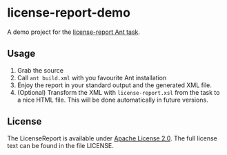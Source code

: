 license-report-demo
===================

A demo project for the [license-report Ant task](https://github.com/guerda/license-report/).

Usage
-----
1. Grab the source
2. Call `ant build.xml` with you favourite Ant installation
3. Enjoy the report in your standard output and the generated XML file.
4. (Optional) Transform the XML with `license-report.xsl` from the task to a nice HTML file. This will be done automatically in future versions.

License
-------
The LicenseReport is available under [Apache License 2.0](http://www.apache.org/licenses/LICENSE-2.0.html).
The full license text can be found in the file LICENSE.
